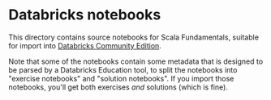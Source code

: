 # Databricks notebooks

This directory contains source notebooks for Scala Fundamentals,
suitable for import into [Databricks Community Edition](http://databricks.com/ce).

Note that some of the notebooks contain some metadata that is designed to be
parsed by a Databricks Education tool, to split the notebooks into "exercise
notebooks" and "solution notebooks". If you import those notebooks, you'll get
both exercises _and_ solutions (which is fine).
